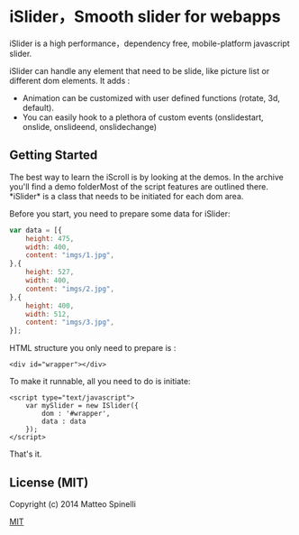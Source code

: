 <h1 id="intro">iSlider，Smooth slider for webapps</h1>

iSlider is a high performance，dependency free, mobile-platform javascript slider.

iSlider can handle any element that need to be slide, like picture list or different dom elements. It adds :

* Animation can be customized with user defined functions (rotate, 3d, default).
* You can easily hook to a plethora of custom events (onslidestart, onslide, onslideend, onslidechange)

<h2 id="getting-started">Getting Started</h2>
The best way to learn the iScroll is by looking at the demos. In the archive you'll find a demo folderMost of the script features are outlined there.
*iSlider* is a class that needs to be initiated for each dom area. 

Before you start, you need to prepare some data for iSlider:

``` javascript
var data = [{
	height: 475,
	width: 400,
	content: "imgs/1.jpg",
},{
	height: 527,
	width: 400,
	content: "imgs/2.jpg",
},{
 	height: 400,
 	width: 512,
 	content: "imgs/3.jpg",
}];
```

HTML structure you only need to prepare is :
	
	<div id="wrapper"></div>

To make it runnable, all you need to do is initiate:

 	<script type="text/javascript">
    	var mySlider = new ISlider({
    		dom : '#wrapper',
    		data : data
    	});
    </script>

That's it. 

<h2 id="license">License (MIT)</h2>

Copyright (c) 2014 Matteo Spinelli

[MIT](https://github.com/BE-FE/MSlider/blob/master/LICENSE)